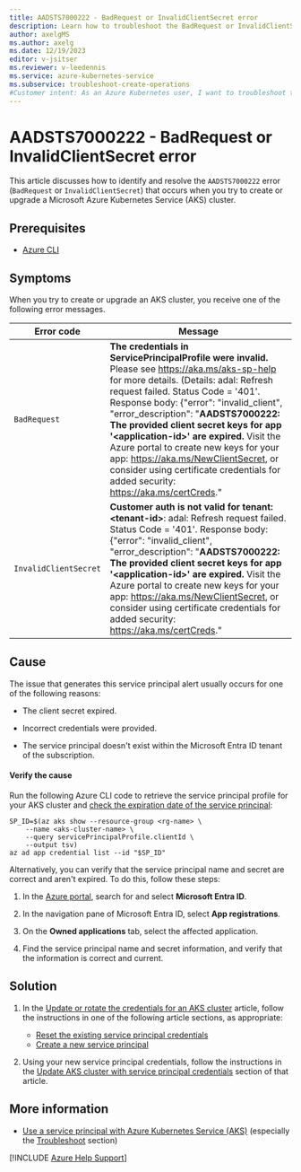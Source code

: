 ```yaml
---
title: AADSTS7000222 - BadRequest or InvalidClientSecret error
description: Learn how to troubleshoot the BadRequest or InvalidClientSecret error when you try to create or upgrade an Azure Kubernetes Service (AKS) cluster.
author: axelgMS
ms.author: axelg
ms.date: 12/19/2023
editor: v-jsitser
ms.reviewer: v-leedennis
ms.service: azure-kubernetes-service
ms.subservice: troubleshoot-create-operations
#Customer intent: As an Azure Kubernetes user, I want to troubleshoot the BadRequest or InvalidClientSecret error code so that I can successfully create or upgrade an Azure Kubernetes Service (AKS) cluster.
---
```

# AADSTS7000222 - BadRequest or InvalidClientSecret error

This article discusses how to identify and resolve the `AADSTS7000222` error (`BadRequest` or `InvalidClientSecret`) that occurs when you try to create or upgrade a Microsoft Azure Kubernetes Service (AKS) cluster.

## Prerequisites

- [Azure CLI](/cli/azure/install-azure-cli)

## Symptoms

When you try to create or upgrade an AKS cluster, you receive one of the following error messages.

| Error code | Message |
|--|--|
| `BadRequest` | **The credentials in ServicePrincipalProfile were invalid.** Please see <https://aka.ms/aks-sp-help> for more details. (Details: adal: Refresh request failed. Status Code = '401'. Response body: {"error": "invalid_client", "error_description": "**AADSTS7000222: The provided client secret keys for app '\<application-id>' are expired.** Visit the Azure portal to create new keys for your app: <https://aka.ms/NewClientSecret>, or consider using certificate credentials for added security: <https://aka.ms/certCreds>." |
| `InvalidClientSecret` | **Customer auth is not valid for tenant: \<tenant-id>**: adal: Refresh request failed. Status Code = '401'. Response body: {"error": "invalid_client", "error_description": "**AADSTS7000222: The provided client secret keys for app '\<application-id>' are expired.** Visit the Azure portal to create new keys for your app: <https://aka.ms/NewClientSecret>, or consider using certificate credentials for added security: <https://aka.ms/certCreds>." |

## Cause

The issue that generates this service principal alert usually occurs for one of the following reasons:

- The client secret expired.

- Incorrect credentials were provided.

- The service principal doesn't exist within the Microsoft Entra ID tenant of the subscription.

#### Verify the cause

Run the following Azure CLI code to retrieve the service principal profile for your AKS cluster and [check the expiration date of the service principal](/azure/aks/update-credentials#check-the-expiration-date-of-your-service-principal):

```azurecli
SP_ID=$(az aks show --resource-group <rg-name> \
    --name <aks-cluster-name> \
    --query servicePrincipalProfile.clientId \
    --output tsv)
az ad app credential list --id "$SP_ID"
```

Alternatively, you can verify that the service principal name and secret are correct and aren't expired. To do this, follow these steps:

1. In the [Azure portal](https://portal.azure.com), search for and select **Microsoft Entra ID**.

1. In the navigation pane of Microsoft Entra ID, select **App registrations**.

1. On the **Owned applications** tab, select the affected application.

1. Find the service principal name and secret information, and verify that the information is correct and current.

## Solution

1. In the [Update or rotate the credentials for an AKS cluster](/azure/aks/update-credentials) article, follow the instructions in one of the following article sections, as appropriate:

   - [Reset the existing service principal credentials](/azure/aks/update-credentials#reset-the-existing-service-principal-credentials)
   - [Create a new service principal](/azure/aks/update-credentials#create-a-new-service-principal)

1. Using your new service principal credentials, follow the instructions in the [Update AKS cluster with service principal credentials](/azure/aks/update-credentials#update-aks-cluster-with-service-principal-credentials) section of that article.

## More information

- [Use a service principal with Azure Kubernetes Service (AKS)](/azure/aks/kubernetes-service-principal) (especially the [Troubleshoot](/azure/aks/kubernetes-service-principal#troubleshoot) section)

[!INCLUDE [Azure Help Support](../../includes/azure-help-support.md)]
